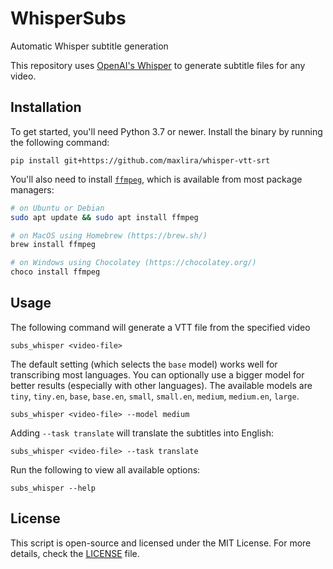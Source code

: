 # WhisperSubs
Automatic Whisper subtitle generation

This repository uses [OpenAI's Whisper](https://openai.com/blog/whisper) to generate subtitle files for any video.

## Installation

To get started, you'll need Python 3.7 or newer. Install the binary by running the following command:

    pip install git+https://github.com/maxlira/whisper-vtt-srt

You'll also need to install [`ffmpeg`](https://ffmpeg.org/), which is available from most package managers:

```bash
# on Ubuntu or Debian
sudo apt update && sudo apt install ffmpeg

# on MacOS using Homebrew (https://brew.sh/)
brew install ffmpeg

# on Windows using Chocolatey (https://chocolatey.org/)
choco install ffmpeg
```

## Usage

The following command will generate a VTT file from the specified video

    subs_whisper <video-file>
    
The default setting (which selects the `base` model) works well for transcribing most languages. You can optionally use a bigger model for better results (especially with other languages). The available models are `tiny`, `tiny.en`, `base`, `base.en`, `small`, `small.en`, `medium`, `medium.en`, `large`.

    subs_whisper <video-file> --model medium

Adding `--task translate` will translate the subtitles into English:

    subs_whisper <video-file> --task translate

Run the following to view all available options:

    subs_whisper --help

## License

This script is open-source and licensed under the MIT License. For more details, check the [LICENSE](LICENSE) file.

